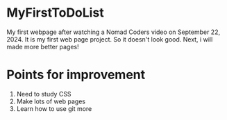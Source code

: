 # MyFirstToDoList
My first webpage after watching a Nomad Coders video on September 22, 2024.
It is my first web page project. So it doesn't look good. Next, i will made more better pages!

# Points for improvement
1. Need to study CSS
2. Make lots of web pages
3. Learn how to use git more
